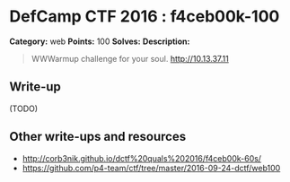 # DefCamp CTF 2016 : f4ceb00k-100

**Category:** web
**Points:** 100
**Solves:**
**Description:**

> WWWarmup challenge for your soul. <http://10.13.37.11>

## Write-up

(TODO)

## Other write-ups and resources

* http://corb3nik.github.io/dctf%20quals%202016/f4ceb00k-60s/
* https://github.com/p4-team/ctf/tree/master/2016-09-24-dctf/web100

